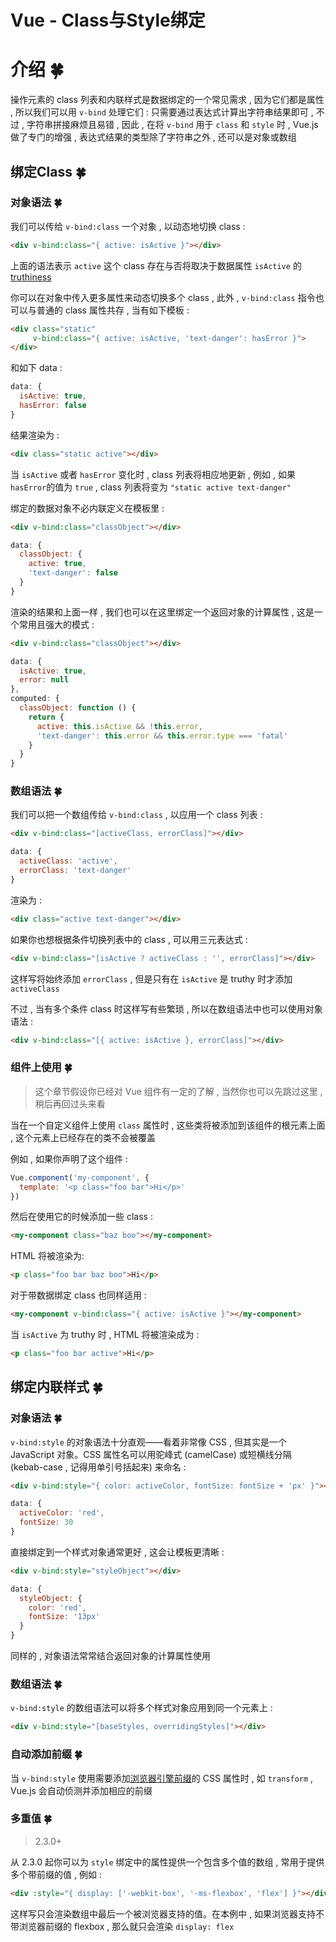 # Vue - Class与Style绑定

# 介绍  🍀

操作元素的 class 列表和内联样式是数据绑定的一个常见需求 , 因为它们都是属性 , 所以我们可以用 `v-bind` 处理它们 : 只需要通过表达式计算出字符串结果即可 , 不过 , 字符串拼接麻烦且易错 , 因此 , 在将 `v-bind` 用于 `class` 和 `style` 时 , Vue.js 做了专门的增强 , 表达式结果的类型除了字符串之外 , 还可以是对象或数组






<extoc></extoc>

## 绑定Class  🍀

### 对象语法  🍀

我们可以传给 `v-bind:class` 一个对象 , 以动态地切换 class : 

```html
<div v-bind:class="{ active: isActive }"></div>
```

上面的语法表示 `active` 这个 class 存在与否将取决于数据属性 `isActive` 的 [truthiness](https://developer.mozilla.org/zh-CN/docs/Glossary/Truthy)

你可以在对象中传入更多属性来动态切换多个 class , 此外 , `v-bind:class` 指令也可以与普通的 class 属性共存 , 当有如下模板 :

```html
<div class="static"
     v-bind:class="{ active: isActive, 'text-danger': hasError }">
</div>
```

和如下 data : 

```javascript
data: {
  isActive: true,
  hasError: false
}
```

结果渲染为 : 

```html
<div class="static active"></div>
```

当 `isActive` 或者 `hasError` 变化时 , class 列表将相应地更新 , 例如 , 如果 `hasError`的值为 `true` , class 列表将变为 `"static active text-danger"`

绑定的数据对象不必内联定义在模板里 : 

```html
<div v-bind:class="classObject"></div>
```

```javascript
data: {
  classObject: {
    active: true,
    'text-danger': false
  }
}
```

渲染的结果和上面一样 , 我们也可以在这里绑定一个返回对象的计算属性 , 这是一个常用且强大的模式 : 

```html
<div v-bind:class="classObject"></div>
```

```javascript
data: {
  isActive: true,
  error: null
},
computed: {
  classObject: function () {
    return {
      active: this.isActive && !this.error,
      'text-danger': this.error && this.error.type === 'fatal'
    }
  }
}
```

### 数组语法  🍀

我们可以把一个数组传给 `v-bind:class` , 以应用一个 class 列表 : 

```html
<div v-bind:class="[activeClass, errorClass]"></div>
```

```javascript
data: {
  activeClass: 'active',
  errorClass: 'text-danger'
}
```

渲染为 : 

```html
<div class="active text-danger"></div>
```

如果你也想根据条件切换列表中的 class , 可以用三元表达式 : 

```html
<div v-bind:class="[isActive ? activeClass : '', errorClass]"></div>
```

这样写将始终添加 `errorClass` , 但是只有在 `isActive` 是 truthy 时才添加 `activeClass`

不过 , 当有多个条件 class 时这样写有些繁琐 , 所以在数组语法中也可以使用对象语法 : 

```html
<div v-bind:class="[{ active: isActive }, errorClass]"></div>
```

### 组件上使用  🍀

> 这个章节假设你已经对 Vue 组件有一定的了解 , 当然你也可以先跳过这里 , 稍后再回过头来看

当在一个自定义组件上使用 `class` 属性时 , 这些类将被添加到该组件的根元素上面 , 这个元素上已经存在的类不会被覆盖

例如 , 如果你声明了这个组件 : 

```javascript
Vue.component('my-component', {
  template: '<p class="foo bar">Hi</p>'
})
```

然后在使用它的时候添加一些 class : 

```html
<my-component class="baz boo"></my-component>
```

HTML 将被渲染为:

```html
<p class="foo bar baz boo">Hi</p>
```

对于带数据绑定 class 也同样适用 : 

```html
<my-component v-bind:class="{ active: isActive }"></my-component>
```

当 `isActive` 为 truthy 时 , HTML 将被渲染成为 : 

```html
<p class="foo bar active">Hi</p>
```

## 绑定内联样式  🍀

### 对象语法  🍀

`v-bind:style` 的对象语法十分直观——看着非常像 CSS , 但其实是一个 JavaScript 对象。CSS 属性名可以用驼峰式 (camelCase) 或短横线分隔 (kebab-case , 记得用单引号括起来) 来命名 : 

```html
<div v-bind:style="{ color: activeColor, fontSize: fontSize + 'px' }"></div>
```

```javascript
data: {
  activeColor: 'red',
  fontSize: 30
}
```

直接绑定到一个样式对象通常更好 , 这会让模板更清晰 : 

```html
<div v-bind:style="styleObject"></div>
```

```javascript
data: {
  styleObject: {
    color: 'red',
    fontSize: '13px'
  }
}
```

同样的 , 对象语法常常结合返回对象的计算属性使用

### 数组语法  🍀

`v-bind:style` 的数组语法可以将多个样式对象应用到同一个元素上 : 

```html
<div v-bind:style="[baseStyles, overridingStyles]"></div>
```

### 自动添加前缀  🍀

当 `v-bind:style` 使用需要添加[浏览器引擎前缀](https://developer.mozilla.org/zh-CN/docs/Glossary/Vendor_Prefix)的 CSS 属性时 , 如 `transform` , Vue.js 会自动侦测并添加相应的前缀

### 多重值  🍀

> 2.3.0+

从 2.3.0 起你可以为 `style` 绑定中的属性提供一个包含多个值的数组 , 常用于提供多个带前缀的值 , 例如 : 

```html
<div :style="{ display: ['-webkit-box', '-ms-flexbox', 'flex'] }"></div>
```

这样写只会渲染数组中最后一个被浏览器支持的值。在本例中 , 如果浏览器支持不带浏览器前缀的 flexbox , 那么就只会渲染 `display: flex`